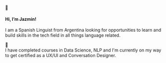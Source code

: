 👋  <h4> Hi, I’m Jazmin! </h4>

I am a Spanish Linguist from Argentina looking for opportunities to learn and build skills in the tech field in all things language related. 

📖  
I have completed courses in Data Science, NLP and I'm currently on my way to get certified as a UX/UI and Conversation Designer. 

<!---
kokeshita/kokeshita is a ✨ special ✨ repository because its `README.md` (this file) appears on your GitHub profile.
You can click the Preview link to take a look at your changes.
--->
